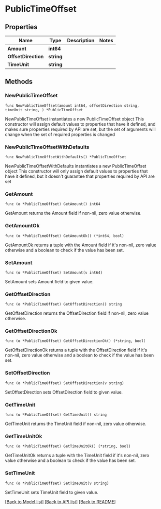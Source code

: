 # PublicTimeOffset

## Properties

Name | Type | Description | Notes
------------ | ------------- | ------------- | -------------
**Amount** | **int64** |  | 
**OffsetDirection** | **string** |  | 
**TimeUnit** | **string** |  | 

## Methods

### NewPublicTimeOffset

`func NewPublicTimeOffset(amount int64, offsetDirection string, timeUnit string, ) *PublicTimeOffset`

NewPublicTimeOffset instantiates a new PublicTimeOffset object
This constructor will assign default values to properties that have it defined,
and makes sure properties required by API are set, but the set of arguments
will change when the set of required properties is changed

### NewPublicTimeOffsetWithDefaults

`func NewPublicTimeOffsetWithDefaults() *PublicTimeOffset`

NewPublicTimeOffsetWithDefaults instantiates a new PublicTimeOffset object
This constructor will only assign default values to properties that have it defined,
but it doesn't guarantee that properties required by API are set

### GetAmount

`func (o *PublicTimeOffset) GetAmount() int64`

GetAmount returns the Amount field if non-nil, zero value otherwise.

### GetAmountOk

`func (o *PublicTimeOffset) GetAmountOk() (*int64, bool)`

GetAmountOk returns a tuple with the Amount field if it's non-nil, zero value otherwise
and a boolean to check if the value has been set.

### SetAmount

`func (o *PublicTimeOffset) SetAmount(v int64)`

SetAmount sets Amount field to given value.


### GetOffsetDirection

`func (o *PublicTimeOffset) GetOffsetDirection() string`

GetOffsetDirection returns the OffsetDirection field if non-nil, zero value otherwise.

### GetOffsetDirectionOk

`func (o *PublicTimeOffset) GetOffsetDirectionOk() (*string, bool)`

GetOffsetDirectionOk returns a tuple with the OffsetDirection field if it's non-nil, zero value otherwise
and a boolean to check if the value has been set.

### SetOffsetDirection

`func (o *PublicTimeOffset) SetOffsetDirection(v string)`

SetOffsetDirection sets OffsetDirection field to given value.


### GetTimeUnit

`func (o *PublicTimeOffset) GetTimeUnit() string`

GetTimeUnit returns the TimeUnit field if non-nil, zero value otherwise.

### GetTimeUnitOk

`func (o *PublicTimeOffset) GetTimeUnitOk() (*string, bool)`

GetTimeUnitOk returns a tuple with the TimeUnit field if it's non-nil, zero value otherwise
and a boolean to check if the value has been set.

### SetTimeUnit

`func (o *PublicTimeOffset) SetTimeUnit(v string)`

SetTimeUnit sets TimeUnit field to given value.



[[Back to Model list]](../README.md#documentation-for-models) [[Back to API list]](../README.md#documentation-for-api-endpoints) [[Back to README]](../README.md)



